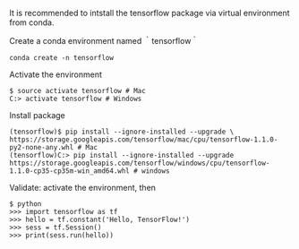 It is recommended to intstall the tensorflow package via virtual environment from conda. 

Create a conda environment named ｀tensorflow｀

```
conda create -n tensorflow
```

Activate the environment

```
$ source activate tensorflow # Mac
C:> activate tensorflow # Windows
```

Install package
```
(tensorflow)$ pip install --ignore-installed --upgrade \
https://storage.googleapis.com/tensorflow/mac/cpu/tensorflow-1.1.0-py2-none-any.whl # Mac
(tensorflow)C:> pip install --ignore-installed --upgrade https://storage.googleapis.com/tensorflow/windows/cpu/tensorflow-1.1.0-cp35-cp35m-win_amd64.whl # windows
```

Validate: activate the environment, then

```
$ python
>>> import tensorflow as tf
>>> hello = tf.constant('Hello, TensorFlow!')
>>> sess = tf.Session()
>>> print(sess.run(hello))
```
